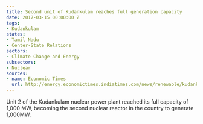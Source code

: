```yaml
---
title: Second unit of Kudankulam reaches full generation capacity
date: 2017-03-15 00:00:00 Z
tags:
- Kudankulam
states:
- Tamil Nadu
- Center-State Relations
sectors:
- Climate Change and Energy
subsectors:
- Nuclear
sources:
- name: Economic Times
  url: http://energy.economictimes.indiatimes.com/news/renewable/kudankulam-unit-2-generates-full-power/57587188
---
```


Unit 2 of the Kudankulam nuclear power plant reached its full capacity of 1,000 MW, becoming the second nuclear reactor in the country to generate 1,000MW.
